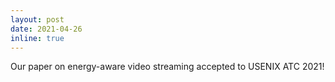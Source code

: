 ```yaml
---
layout: post
date: 2021-04-26
inline: true
---
```


Our paper on energy-aware video streaming accepted to USENIX ATC 2021!
